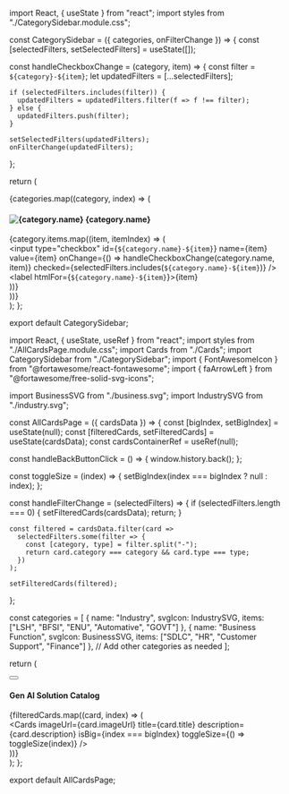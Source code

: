 import React, { useState } from "react";
import styles from "./CategorySidebar.module.css";

const CategorySidebar = ({ categories, onFilterChange }) => {
  const [selectedFilters, setSelectedFilters] = useState([]);

  const handleCheckboxChange = (category, item) => {
    const filter = `${category}-${item}`;
    let updatedFilters = [...selectedFilters];

    if (selectedFilters.includes(filter)) {
      updatedFilters = updatedFilters.filter(f => f !== filter);
    } else {
      updatedFilters.push(filter);
    }

    setSelectedFilters(updatedFilters);
    onFilterChange(updatedFilters);
  };

  return (
    <div className={styles.categorySidebar}>
      {categories.map((category, index) => (
        <div key={index} className={styles.categorySection}>
          <h4 className={styles.categoryTitle}>
            <img src={category.svgIcon} alt={category.name} className={styles.categoryIcon} />
            {category.name}
          </h4>
          {category.items.map((item, itemIndex) => (
            <div key={itemIndex} className={styles.checkboxItem}>
              <input
                type="checkbox"
                id={`${category.name}-${item}`}
                name={item}
                value={item}
                onChange={() => handleCheckboxChange(category.name, item)}
                checked={selectedFilters.includes(`${category.name}-${item}`)}
              />
              <label htmlFor={`${category.name}-${item}`}>{item}</label>
            </div>
          ))}
        </div>
      ))}
    </div>
  );
};

export default CategorySidebar;

import React, { useState, useRef } from "react";
import styles from "./AllCardsPage.module.css";
import Cards from "./Cards";
import CategorySidebar from "./CategorySidebar";
import { FontAwesomeIcon } from "@fortawesome/react-fontawesome";
import { faArrowLeft } from "@fortawesome/free-solid-svg-icons";

import BusinessSVG from "./business.svg";
import IndustrySVG from "./industry.svg";

const AllCardsPage = ({ cardsData }) => {
  const [bigIndex, setBigIndex] = useState(null);
  const [filteredCards, setFilteredCards] = useState(cardsData);
  const cardsContainerRef = useRef(null);

  const handleBackButtonClick = () => {
    window.history.back();
  };

  const toggleSize = (index) => {
    setBigIndex(index === bigIndex ? null : index);
  };

  const handleFilterChange = (selectedFilters) => {
    if (selectedFilters.length === 0) {
      setFilteredCards(cardsData);
      return;
    }

    const filtered = cardsData.filter(card => 
      selectedFilters.some(filter => {
        const [category, type] = filter.split("-");
        return card.category === category && card.type === type;
      })
    );

    setFilteredCards(filtered);
  };

  const categories = [
    {
      name: "Industry",
      svgIcon: IndustrySVG,
      items: ["LSH", "BFSI", "ENU", "Automative", "GOVT"]
    },
    {
      name: "Business Function",
      svgIcon: BusinessSVG,
      items: ["SDLC", "HR", "Customer Support", "Finance"]
    },
    // Add other categories as needed
  ];

  return (
    <div className={styles.allCardsPage}>
      <CategorySidebar categories={categories} onFilterChange={handleFilterChange} />
      <button onClick={handleBackButtonClick} className={styles.backButton}>
        <FontAwesomeIcon icon={faArrowLeft} />
      </button>
      <h4 className={styles.catalogsHeading}>Gen AI Solution Catalog</h4>
      <div className={styles.mainContainerCards}>
        <div className={styles.allCardsContainer} ref={cardsContainerRef}>
          {filteredCards.map((card, index) => (
            <div key={index}>
              <Cards
                imageUrl={card.imageUrl}
                title={card.title}
                description={card.description}
                isBig={index === bigIndex}
                toggleSize={() => toggleSize(index)}
              />
            </div>
          ))}
        </div>
      </div>
    </div>
  );
};

export default AllCardsPage;
